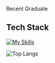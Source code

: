Recent Graduate

<h2>Tech Stack</h2>

[![My Skills](https://skillicons.dev/icons?i=py,ts,js,bash,java,cpp,c,lua,vue,flask,tailwind,html,css&perline=8)](https://skillicons.dev)

![Top Langs](https://github-readme-stats.vercel.app/api/top-langs/?username=kaysium&layout=compact)
